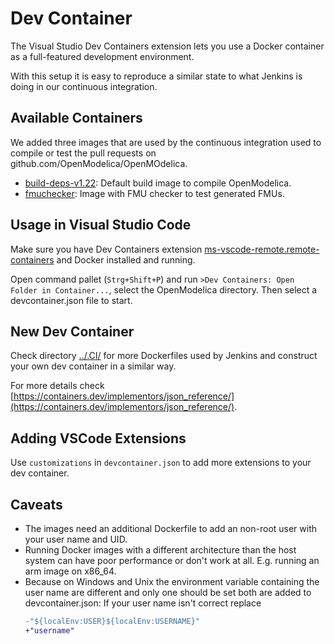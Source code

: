 # Dev Container

The Visual Studio Dev Containers extension lets you use a Docker container as a
full-featured development environment.

With this setup it is easy to reproduce a similar state to what Jenkins is doing in our
continuous integration.

## Available Containers

We added three images that are used by the continuous integration used to compile or test
the pull requests on github.com/OpenModelica/OpenMOdelica.

  - [build-deps-v1.22](./build-deps-v1.22/devcontainer.json): Default build image to
    compile OpenModelica.
  - [fmuchecker](./fmuchecker/devcontainer.json): Image with FMU checker to test generated
    FMUs.

## Usage in Visual Studio Code

Make sure you have Dev Containers extension [ms-vscode-remote.remote-containers](https://marketplace.visualstudio.com/items?itemName=ms-vscode-remote.remote-containers)
and Docker installed and running.

Open command pallet (`Strg+Shift+P`) and run
`>Dev Containers: Open Folder in Container...`, select the OpenModelica directory.
Then select a devcontainer.json file to start.

## New Dev Container

Check directory [../.CI/](./../.CI/) for more Dockerfiles used by Jenkins and construct
your own dev container in a similar way.

For more details check [https://containers.dev/implementors/json_reference/](https://containers.dev/implementors/json_reference/).

## Adding VSCode Extensions

Use `customizations` in `devcontainer.json` to add more extensions to your dev container.

## Caveats

  - The images need an additional Dockerfile to add an non-root user with your user name
    and UID.
  - Running Docker images with a different architecture than the host system can have poor
    performance or don't work at all. E.g. running an arm image on x86_64.
  - Because on Windows and Unix the environment variable containing the user name are
    different and only one should be set both are added to devcontainer.json:
    If your user name isn't correct replace
    ```diff
    -"${localEnv:USER}${localEnv:USERNAME}"
    +"username"
    ```
